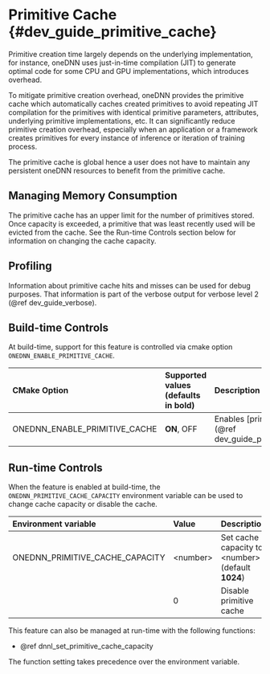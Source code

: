 Primitive Cache {#dev_guide_primitive_cache}
===========================================================

Primitive creation time largely depends on the underlying implementation,
for instance, oneDNN uses just-in-time compilation (JIT) to generate optimal
code for some CPU and GPU implementations, which introduces overhead.

To mitigate primitive creation overhead, oneDNN provides the primitive cache
which automatically caches created primitives to avoid repeating JIT compilation
for the primitives with identical primitive parameters, attributes, underlying
primitive implementations, etc. It can significantly reduce primitive creation
overhead, especially when an application or a framework creates primitives
for every instance of inference or iteration of training process.

The primitive cache is global hence a user does not have to maintain any
persistent oneDNN resources to benefit from the primitive cache.

## Managing Memory Consumption
The primitive cache has an upper limit for the number of primitives stored. Once
capacity is exceeded, a primitive that was least recently used will be evicted
from the cache. See the Run-time Controls section below for information on
changing the cache capacity.

## Profiling
Information about primitive cache hits and misses can be used for debug
purposes. That information is part of the verbose output for verbose
level 2 (@ref dev_guide_verbose).

## Build-time Controls

At build-time, support for this feature is controlled via cmake option
`ONEDNN_ENABLE_PRIMITIVE_CACHE`.

| CMake Option                  | Supported values (defaults in bold) | Description                                               |
|:------------------------------|:------------------------------------|:----------------------------------------------------------|
| ONEDNN_ENABLE_PRIMITIVE_CACHE | **ON**, OFF                         | Enables [primitive cache](@ref dev_guide_primitive_cache) |

## Run-time Controls
When the feature is enabled at build-time, the `ONEDNN_PRIMITIVE_CACHE_CAPACITY`
environment variable can be used to change cache capacity or disable the cache.

| Environment variable            | Value      | Description                                         |
|:--------------------------------|:-----------|:----------------------------------------------------|
| ONEDNN_PRIMITIVE_CACHE_CAPACITY | \<number\> | Set cache capacity to \<number\> (default **1024**) |
|                                 | 0          | Disable primitive cache                             |

This feature can also be managed at run-time with the following functions:
* @ref dnnl_set_primitive_cache_capacity

The function setting takes precedence over the environment variable.
